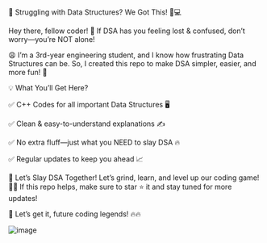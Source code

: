 

📌 Struggling with Data Structures?
We Got This! 😤💻

Hey there, fellow coder! 👋 
If DSA has you feeling lost & confused, don’t worry—you’re NOT alone!

😩 I’m a 3rd-year engineering student, 
and I know how frustrating Data Structures can be. 
So, I created this repo to make DSA simpler, easier, and more fun! 🚀



💡 What You’ll Get Here?
 
 ✅ C++ Codes for all important Data Structures 🖥️
 
 ✅ Clean & easy-to-understand explanations ✍️
 
 ✅ No extra fluff—just what you NEED to slay DSA 🔥
 
 ✅ Regular updates to keep you ahead 📈


🎯 Let’s Slay DSA Together!
Let’s grind, learn, and level up our coding game! 💪💡 If this repo helps, make sure to star ⭐ it and stay tuned for more updates!

🚀 Let’s get it, future coding legends! 🔥🔥


![image](https://github.com/user-attachments/assets/8e266ecb-440a-4fb2-b24b-1e3224f85219)




